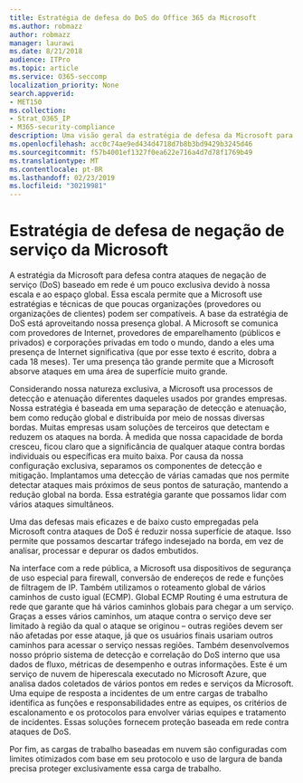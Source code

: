 ```yaml
---
title: Estratégia de defesa do DoS do Office 365 da Microsoft
ms.author: robmazz
author: robmazz
manager: laurawi
ms.date: 8/21/2018
audience: ITPro
ms.topic: article
ms.service: O365-seccomp
localization_priority: None
search.appverid:
- MET150
ms.collection:
- Strat_O365_IP
- M365-security-compliance
description: Uma visão geral da estratégia de defesa da Microsoft para lidar com ataques de negação de serviço (DoS).
ms.openlocfilehash: acc0c74ae9ed434d4718d7b8b3bd9429b3245d46
ms.sourcegitcommit: f57b4001ef1327f0ea622e716a4d7d78f1769b49
ms.translationtype: MT
ms.contentlocale: pt-BR
ms.lasthandoff: 02/23/2019
ms.locfileid: "30219981"
---
```

# <a name="microsofts-denial-of-service-defense-strategy"></a>Estratégia de defesa de negação de serviço da Microsoft

A estratégia da Microsoft para defesa contra ataques de negação de serviço (DoS) baseado em rede é um pouco exclusiva devido à nossa escala e ao espaço global. Essa escala permite que a Microsoft use estratégias e técnicas de que poucas organizações (provedores ou organizações de clientes) podem ser compatíveis. A base da estratégia de DoS está aproveitando nossa presença global. A Microsoft se comunica com provedores de Internet, provedores de emparelhamento (públicos e privados) e corporações privadas em todo o mundo, dando a eles uma presença de Internet significativa (que por esse texto é escrito, dobra a cada 18 meses). Ter uma presença tão grande permite que a Microsoft absorve ataques em uma área de superfície muito grande.

Considerando nossa natureza exclusiva, a Microsoft usa processos de detecção e atenuação diferentes daqueles usados por grandes empresas. Nossa estratégia é baseada em uma separação de detecção e atenuação, bem como redução global e distribuída por meio de nossas diversas bordas. Muitas empresas usam soluções de terceiros que detectam e reduzem os ataques na borda. À medida que nossa capacidade de borda cresceu, ficou claro que a significância de qualquer ataque contra bordas individuais ou específicas era muito baixa. Por causa da nossa configuração exclusiva, separamos os componentes de detecção e mitigação. Implantamos uma detecção de várias camadas que nos permite detectar ataques mais próximos de seus pontos de saturação, mantendo a redução global na borda. Essa estratégia garante que possamos lidar com vários ataques simultâneos.

Uma das defesas mais eficazes e de baixo custo empregadas pela Microsoft contra ataques de DoS é reduzir nossa superfície de ataque. Isso permite que possamos descartar tráfego indesejado na borda, em vez de analisar, processar e depurar os dados embutidos.

Na interface com a rede pública, a Microsoft usa dispositivos de segurança de uso especial para firewall, conversão de endereços de rede e funções de filtragem de IP. Também utilizamos o roteamento global de vários caminhos de custo igual (ECMP). Global ECMP Routing é uma estrutura de rede que garante que há vários caminhos globais para chegar a um serviço. Graças a esses vários caminhos, um ataque contra o serviço deve ser limitado à região da qual o ataque se originou – outras regiões devem ser não afetadas por esse ataque, já que os usuários finais usariam outros caminhos para acessar o serviço nessas regiões. Também desenvolvemos nosso próprio sistema de detecção e correlação do DoS interno que usa dados de fluxo, métricas de desempenho e outras informações. Este é um serviço de nuvem de hiperescala executado no Microsoft Azure, que analisa dados coletados de vários pontos em redes e serviços da Microsoft. Uma equipe de resposta a incidentes de um entre cargas de trabalho identifica as funções e responsabilidades entre as equipes, os critérios de escalonamento e os protocolos para envolver várias equipes e tratamento de incidentes. Essas soluções fornecem proteção baseada em rede contra ataques de DoS.

Por fim, as cargas de trabalho baseadas em nuvem são configuradas com limites otimizados com base em seu protocolo e uso de largura de banda precisa proteger exclusivamente essa carga de trabalho.
